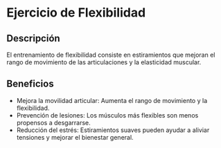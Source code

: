 # Ejercicio de Flexibilidad

## Descripción
El entrenamiento de flexibilidad consiste en estiramientos que mejoran el rango de movimiento de las articulaciones y la elasticidad muscular.

## Beneficios
- Mejora la movilidad articular: Aumenta el rango de movimiento y la flexibilidad.
- Prevención de lesiones: Los músculos más flexibles son menos propensos a desgarrarse.
- Reducción del estrés: Estiramientos suaves pueden ayudar a aliviar tensiones y mejorar el bienestar general.
